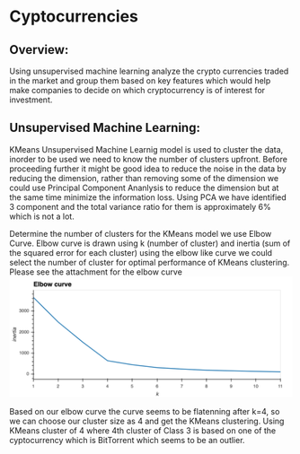 # Cyptocurrencies

## Overview:
  
   Using unsupervised machine learning analyze the crypto currencies traded in the market and group them based on key features
   which would help make companies to decide on which cryptocurrency is of interest for investment.
   
## Unsupervised Machine Learning:

   KMeans Unsupervised Machine Learnig model is used to cluster the data, inorder to be used we need to know the number of clusters upfront. Before proceeding further it might be good idea to reduce the noise in the data by reducing the dimension, rather than removing some of the dimension we could use Principal Component Ananlysis to reduce the dimension but at the same time minimize the information loss. Using PCA we have identified 3 component and the total variance ratio for them is approximately 6% which is not a lot. 
   
   Determine the number of clusters for the KMeans model we use Elbow Curve. Elbow curve is drawn using k (number of cluster) and inertia (sum of the squared error for each cluster) using the elbow like curve we could select the number of cluster for optimal performance of KMeans clustering. Please see the attachment for the elbow curve ![Elbow curve](images/Elbow_Curve.png)
   
   Based on our elbow curve the curve seems to be flatenning after k=4, so we can choose our cluster size as 4 and get the KMeans clustering. Using KMeans cluster of 4 where 4th cluster of Class 3 is based on one of the cyptocurrency which is BitTorrent which seems to be an outlier.
   
   
   
   
